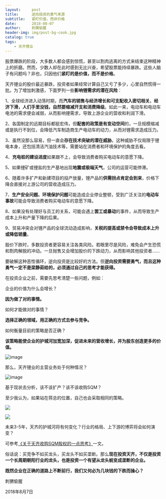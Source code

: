 ```yaml
---
layout:     post
title:      逆向投资的勇气来源
subtitle:   紧盯价值，而非价格
date:       2018-08-07
author:     刺猬偷腥
header-img: img/post-bg-cook.jpg
catalog: true
tags:
    - 天齐锂业
---
```


股票爆跌的阶段，大多数人都会感到惊慌，甚至以割肉逃离的方式来结束这种精神上的折磨。然而，少数人却在此时感到无比兴奋，希望股票能持续暴跌。这些人脑子有问题吗？非也，只因他们**紧盯的是价值，而不是价格**。

天齐锂业的股价最近暴跌，投资者如果经常计算自己又亏了多少，心里自然慌得一批。为了增加刺激感，下面罗列一些**影响锂需求的潜在风险**：

1、全球经济进入动荡时期，而**汽车的销售与经济增长和可支配收入密切相关**。**经济下滑，人们手里没钱，自然要缩减开支和消费降级**。如此一来，电动车和电动车电池的需求便会减弱，从而影响锂需求，导致上游企业的营收和利润下滑。

2、各国制定的远期目标都挺宏伟，但**配套的政策是有变动空间**的，一旦规模缩减或是执行不到位，会降低汽车制造商生产电动车的动力，从而对锂需求造成压力。

3、虽然没那么容易，但一直会**存在技术突破的潜在威胁**。这种威胁不仅局限于锂电本身，还包括清洁汽油技术等，需要站在消费者和环境保护的角度去看。

4、**充电桩的建设进度**如果跟不上，会导致消费者购买电动车的意愿下降。

5、如果锂矿或锂盐的生产基地出现**地震或极端天气**，公司的运营可能停滞。

6、随着许多扩产和新建项目的投产放量，锂产品的**供需拐点肯定会到来**，价格下降会直接对上游公司的营收造成压力。

7、**生产安全问题、环境保护问题**可能造成企业停业整顿，受到广泛关注的**电动车事故**可能会导致消费者购买电动车的意愿下降。

8、如果没有处理好与员工的关系，可能会遇上**罢工或暴动**的事件，从而导致生产成本上升和产量下降的后果。

9、贸易冲突会对锂产品的全球流动造成影响，**关税的提高或禁令会导致成本上升或降低销量**。

股价下跌时，多数投资者更容易关注各类风险。若眼里尽是风险，难免会产生恐慌和割肉解脱的冲动。一旦抛售又会增加股价的下跌动力，从而影响其他投资者……

要破解这种恶性循环，逆向投资是比较好的方法。但**逆向投资需要勇气，而且这种勇气一定不是梁静茹给的，必须通过自己的思考才能获得。**

在投资企业之前，需要先思考清楚一些问题，例如：

企业的价值为什么会增长？

**因为做了对的事情。**

如何才能做对的事情？

**选择正确的领域，用正确的方式去参与竞争。**

如何衡量目前的策略是否正确？

**该策略能使企业的护城河加宽加深，促进未来的营收增长，并为股东创造更多的价值。**

![image](http://upload-images.jianshu.io/upload_images/8031739-9ec37a7f5cf3f95e.jpg?imageMogr2/auto-orient/strip%7CimageView2/2/w/1240)

那么，天齐锂业的主营业务处于何种情况？

![image](http://upload-images.jianshu.io/upload_images/8031739-3064724af13d0b6d.jpg?imageMogr2/auto-orient/strip%7CimageView2/2/w/1240)

基于现状去分析，该不该扩产？该不该收购SQM？

至少我认为，如果站在蒋总的位置，自己也会采取相同的策略。

![](http://upload-images.jianshu.io/upload_images/8031739-0bec04aa685e0934.jpg?imageMogr2/auto-orient/strip%7CimageView2/2/w/1240)

![](http://upload-images.jianshu.io/upload_images/8031739-5f614a4f1c422197.jpg?imageMogr2/auto-orient/strip%7CimageView2/2/w/1240)

未来3-5年，天齐的护城河将有何变化？行业的格局、上下游的博弈将会如何演变？

可参考[《关于天齐收购SQM股权的一点思考》](https://xueqiu.com/8223138566/107368833 "https://xueqiu.com/8223138566/107368833")一文。

俗话说：买竞争不如买龙头，买龙头不如买垄断。那么**现在投资天齐，不仅是投资一个长周期朝阳行业的龙头，也是投资一个有望从龙头蜕变成垄断的企业。**

**既然企业在正确的道路上不断前行，我们又何必为几块钱的下跌而操心？**



刺猬偷腥

2018年8月7日

